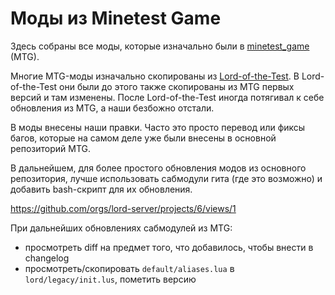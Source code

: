 Моды из Minetest Game
=====================

Здесь собраны все моды, которые изначально были в [minetest_game](https://github.com/minetest/minetest_game) (MTG).

Многие MTG-моды изначально скопированы из [Lord-of-the-Test](https://github.com/minetest-LOTR/Lord-of-the-Test).
В Lord-of-the-Test они были до этого также скопированы из MTG первых версий и там изменены.
После Lord-of-the-Test иногда потягивал к себе обновления из MTG, а наши безбожно отстали.

В моды внесены наши правки. Часто это просто перевод или фиксы багов, которые на самом деле
уже были внесены в основной репозиторий MTG.

В дальнейшем, для более простого обновления модов из основного репозитория, лучше использовать
сабмодули гита (где это возможно) и добавить bash-скрипт для их обновления.

https://github.com/orgs/lord-server/projects/6/views/1

При дальнейших обновлениях сабмодулей из MTG:
 - просмотреть diff на предмет того, что добавилось, чтобы внести в changelog
 - просмотреть/скопировать `default/aliases.lua` в `lord/legacy/init.lus`, пометить версию
